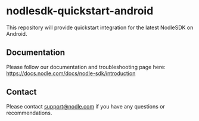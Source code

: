 # nodlesdk-quickstart-android
This repository will provide quickstart integration for the latest NodleSDK on Android.

## Documentation
Please follow our documentation and troubleshooting page here: https://docs.nodle.com/docs/nodle-sdk/introduction

## Contact
Please contact support@nodle.com if you have any questions or recommendations. 
